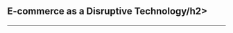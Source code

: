<section id="#disruptivetech">
    <div class="container">
        <div class="row">
            <div class="col-lg-12 text-center">
                <h2 class="section-heading">E-commerce as a Disruptive Technology/h2>
                <hr class="primary">
                </div>
            </div>
        </div>
    </div>
</section>

